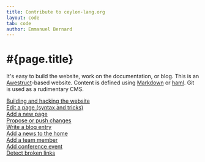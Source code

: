 ```yaml
---
title: Contribute to ceylon-lang.org  
layout: code
tab: code
author: Emmanuel Bernard
---
```

# #{page.title}

It's easy to build the website, work on the documentation, 
or blog. This is an [Awestruct](http://awestruct.org/)-based website. Content is defined 
using [Markdown](http://daringfireball.net/projects/markdown/syntax#code) 
or [haml](http://haml-lang.com/). Git is used as a rudimentary CMS.

[Building and hacking the website](/README)  
[Edit a page (syntax and tricks)](edit-page)  
[Add a new page](add-page)  
[Propose or push changes](push-change)  
[Write a blog entry](write-blog)  
[Add a news to the home](add-news)  
[Add a team member](add-team-member)  
[Add conference event](add-event)  
[Detect broken links](detect-broken-links)
